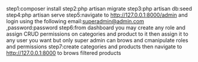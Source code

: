 step1:composer install
step2:php artisan migrate
step3:php artisan db:seed 
step4:php artisan serve
step5:navigate to http://127.0.0.1:8000/admin and login using the following email:superadmin@admin.com ,password:password
step6:from dashboard you may create any role and assign CRUD permissions on categories and product to it then assign it to any user you want but only super admin can brows and cmanipulate roles and permissions
step7:create categories and products then navigate to http://127.0.0.1:8000 to brows filtered products
